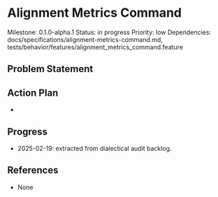 # Alignment Metrics Command
Milestone: 0.1.0-alpha.1
Status: in progress
Priority: low
Dependencies: docs/specifications/alignment-metrics-command.md, tests/behavior/features/alignment_metrics_command.feature

## Problem Statement
<description>


## Action Plan
- <tasks>

## Progress
- 2025-02-19: extracted from dialectical audit backlog.

## References
- None
